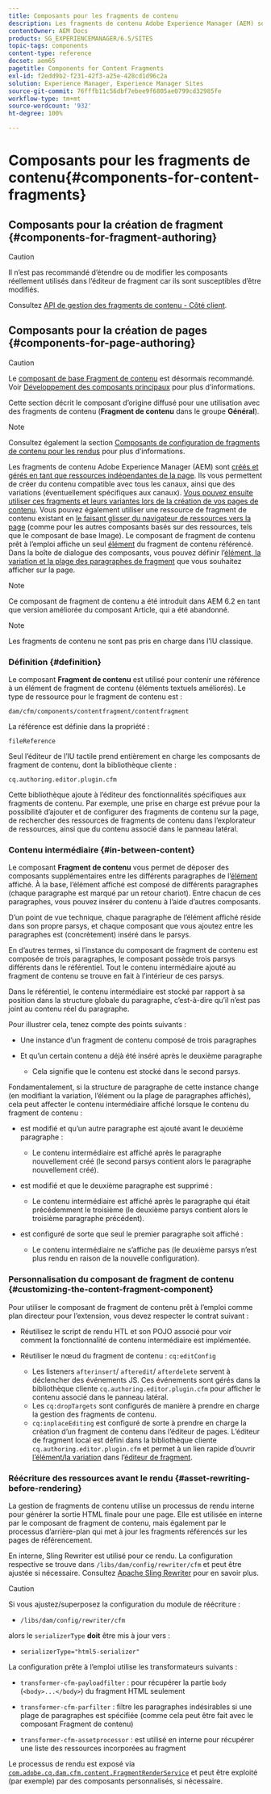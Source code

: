 ```yaml
---
title: Composants pour les fragments de contenu
description: Les fragments de contenu Adobe Experience Manager (AEM) sont créés et gérés en tant que ressources indépendantes de la page.
contentOwner: AEM Docs
products: SG_EXPERIENCEMANAGER/6.5/SITES
topic-tags: components
content-type: reference
docset: aem65
pagetitle: Components for Content Fragments
exl-id: f2edd9b2-f231-42f3-a25e-428cd1d96c2a
solution: Experience Manager, Experience Manager Sites
source-git-commit: 76fffb11c56dbf7ebee9f6805ae0799cd32985fe
workflow-type: tm+mt
source-wordcount: '932'
ht-degree: 100%

---
```


# Composants pour les fragments de contenu{#components-for-content-fragments}

## Composants pour la création de fragment {#components-for-fragment-authoring}

>[!CAUTION]
>
>Il n’est pas recommandé d’étendre ou de modifier les composants réellement utilisés dans l’éditeur de fragment car ils sont susceptibles d’être modifiés.

Consultez [API de gestion des fragments de contenu - Côté client](/help/sites-developing/customizing-content-fragments.md#the-content-fragment-management-api-client-side).

## Composants pour la création de pages {#components-for-page-authoring}

>[!CAUTION]
>
>Le [composant de base Fragment de contenu](https://experienceleague.adobe.com/docs/experience-manager-core-components/using/wcm-components/content-fragment-component.html?lang=fr) est désormais recommandé. Voir [Développement des composants principaux](https://experienceleague.adobe.com/docs/experience-manager-core-components/using/developing/overview.html?lang=fr) pour plus d’informations.
>
>Cette section décrit le composant d’origine diffusé pour une utilisation avec des fragments de contenu (**Fragment de contenu** dans le groupe **Général**).

>[!NOTE]
>
>Consultez également la section [Composants de configuration de fragments de contenu pour les rendus](/help/sites-developing/content-fragments-config-components-rendering.md) pour plus d’informations.

Les fragments de contenu Adobe Experience Manager (AEM) sont [créés et gérés en tant que ressources indépendantes de la page](/help/assets/content-fragments/content-fragments.md). Ils vous permettent de créer du contenu compatible avec tous les canaux, ainsi que des variations (éventuellement spécifiques aux canaux). [Vous pouvez ensuite utiliser ces fragments et leurs variantes lors de la création de vos pages de contenu](/help/sites-authoring/content-fragments.md). Vous pouvez également utiliser une ressource de fragment de contenu existant en [le faisant glisser du navigateur de ressources vers la page](/help/sites-authoring/content-fragments.md#adding-a-content-fragment-to-your-page) (comme pour les autres composants basés sur des ressources, tels que le composant de base Image). Le composant de fragment de contenu prêt à l’emploi affiche un seul [élément](/help/assets/content-fragments/content-fragments.md#constituent-parts-of-a-content-fragment) du fragment de contenu référencé. Dans la boîte de dialogue des composants, vous pouvez définir l’[élément, la variation et la plage des paragraphes de fragment](/help/assets/content-fragments/content-fragments.md#constituent-parts-of-a-content-fragment) que vous souhaitez afficher sur la page.

>[!NOTE]
>
>Ce composant de fragment de contenu a été introduit dans AEM 6.2 en tant que version améliorée du composant Article, qui a été abandonné.

>[!NOTE]
>
>Les fragments de contenu ne sont pas pris en charge dans l’IU classique.

### Définition {#definition}

Le composant **Fragment de contenu** est utilisé pour contenir une référence à un élément de fragment de contenu (éléments textuels améliorés). Le type de ressource pour le fragment de contenu est :

`dam/cfm/components/contentfragment/contentfragment`

La référence est définie dans la propriété :

`fileReference`

Seul l’éditeur de l’IU tactile prend entièrement en charge les composants de fragment de contenu, dont la bibliothèque cliente :

`cq.authoring.editor.plugin.cfm`

Cette bibliothèque ajoute à l’éditeur des fonctionnalités spécifiques aux fragments de contenu. Par exemple, une prise en charge est prévue pour la possibilité d’ajouter et de configurer des fragments de contenu sur la page, de rechercher des ressources de fragments de contenu dans l’explorateur de ressources, ainsi que du contenu associé dans le panneau latéral.

### Contenu intermédiaire {#in-between-content}

Le composant **Fragment de contenu** vous permet de déposer des composants supplémentaires entre les différents paragraphes de l’[élément](/help/assets/content-fragments/content-fragments.md#constituent-parts-of-a-content-fragment) affiché. À la base, l’élément affiché est composé de différents paragraphes (chaque paragraphe est marqué par un retour chariot). Entre chacun de ces paragraphes, vous pouvez insérer du contenu à l’aide d’autres composants.

D’un point de vue technique, chaque paragraphe de l’élément affiché réside dans son propre parsys, et chaque composant que vous ajoutez entre les paragraphes est (concrètement) inséré dans le parsys.

En d’autres termes, si l’instance du composant de fragment de contenu est composée de trois paragraphes, le composant possède trois parsys différents dans le référentiel. Tout le contenu intermédiaire ajouté au fragment de contenu se trouve en fait à l’intérieur de ces parsys.

Dans le référentiel, le contenu intermédiaire est stocké par rapport à sa position dans la structure globale du paragraphe, c’est-à-dire qu’il n’est pas joint au contenu réel du paragraphe.

Pour illustrer cela, tenez compte des points suivants :

* Une instance d’un fragment de contenu composé de trois paragraphes
* Et qu’un certain contenu a déjà été inséré après le deuxième paragraphe

   * Cela signifie que le contenu est stocké dans le second parsys.

Fondamentalement, si la structure de paragraphe de cette instance change (en modifiant la variation, l’élément ou la plage de paragraphes affichés), cela peut affecter le contenu intermédiaire affiché lorsque le contenu du fragment de contenu :

* est modifié et qu’un autre paragraphe est ajouté avant le deuxième paragraphe :

   * Le contenu intermédiaire est affiché après le paragraphe nouvellement créé (le second parsys contient alors le paragraphe nouvellement créé).

* est modifié et que le deuxième paragraphe est supprimé :

   * Le contenu intermédiaire est affiché après le paragraphe qui était précédemment le troisième (le deuxième parsys contient alors le troisième paragraphe précédent).

* est configuré de sorte que seul le premier paragraphe soit affiché :

   * Le contenu intermédiaire ne s’affiche pas (le deuxième parsys n’est plus rendu en raison de la nouvelle configuration).

### Personnalisation du composant de fragment de contenu {#customizing-the-content-fragment-component}

Pour utiliser le composant de fragment de contenu prêt à l’emploi comme plan directeur pour l’extension, vous devez respecter le contrat suivant :

* Réutilisez le script de rendu HTL et son POJO associé pour voir comment la fonctionnalité de contenu intermédiaire est implémentée.
* Réutiliser le nœud du fragment de contenu : `cq:editConfig`

   * Les listeners `afterinsert`/ `afteredit`/ `afterdelete` servent à déclencher des événements JS. Ces événements sont gérés dans la bibliothèque cliente `cq.authoring.editor.plugin.cfm` pour afficher le contenu associé dans le panneau latéral.
   * Les `cq:dropTargets` sont configurés de manière à prendre en charge la gestion des fragments de contenu.
   * `cq:inplaceEditing` est configuré de sorte à prendre en charge la création d’un fragment de contenu dans l’éditeur de pages. L’éditeur de fragment local est défini dans la bibliothèque cliente `cq.authoring.editor.plugin.cfm` et permet à un lien rapide d’ouvrir [l’élément/la variation](/help/assets/content-fragments/content-fragments.md#constituent-parts-of-a-content-fragment) dans l’[éditeur de fragment](/help/assets/content-fragments/content-fragments-variations.md).

### Réécriture des ressources avant le rendu {#asset-rewriting-before-rendering}

La gestion de fragments de contenu utilise un processus de rendu interne pour générer la sortie HTML finale pour une page. Elle est utilisée en interne par le composant de fragment de contenu, mais également par le processus d’arrière-plan qui met à jour les fragments référencés sur les pages de référencement.

En interne, Sling Rewriter est utilisé pour ce rendu. La configuration respective se trouve dans `/libs/dam/config/rewriter/cfm` et peut être ajustée si nécessaire. Consultez [Apache Sling Rewriter](https://sling.apache.org/documentation/bundles/output-rewriting-pipelines-org-apache-sling-rewriter.html) pour en savoir plus.

>[!CAUTION]
>
>Si vous ajustez/superposez la configuration du module de réécriture :
>
>* `/libs/dam/config/rewriter/cfm`
>
>alors le `serializerType` **doit** être mis à jour vers :
>
>* `serializerType="html5-serializer"`

La configuration prête à l’emploi utilise les transformateurs suivants :

* `transformer-cfm-payloadfilter` : pour récupérer la partie `body` (`<body>...</body>`) du fragment HTML seulement

* `transformer-cfm-parfilter` : filtre les paragraphes indésirables si une plage de paragraphes est spécifiée (comme cela peut être fait avec le composant Fragment de contenu)
* `transformer-cfm-assetprocessor` : est utilisé en interne pour récupérer une liste des ressources incorporées au fragment

Le processus de rendu est exposé via [`com.adobe.cq.dam.cfm.content.FragmentRenderService`](https://developer.adobe.com/experience-manager/reference-materials/6-5/javadoc/com/adobe/cq/dam/cfm/ContentFragment.html?lang=fr) et peut être exploité (par exemple) par des composants personnalisés, si nécessaire.
